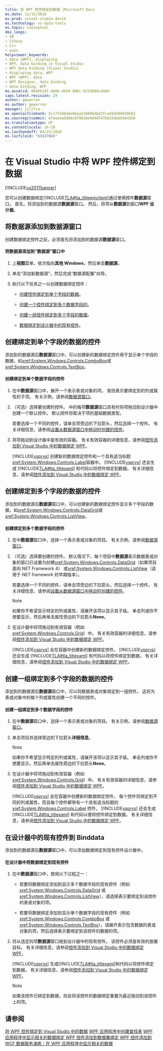 ```yaml
---
title: 将 WPF 控件绑定到数据 |Microsoft Docs
ms.date: 11/15/2016
ms.prod: visual-studio-dev14
ms.technology: vs-data-tools
ms.topic: conceptual
dev_langs:
- VB
- CSharp
- C++
- aspx
helpviewer_keywords:
- data [WPF], displaying
- WPF, data binding in Visual Studio
- WPF data binding [Visual Studio]
- displaying data, WPF
- WPF [WPF], data
- WPF Designer, data binding
- data binding, WPF
ms.assetid: 00dd5147-db0b-4b59-8d6c-8229b09ca9dd
caps.latest.revision: 29
author: gewarren
ms.author: gewarren
manager: jillfra
ms.openlocfilehash: 5c1733d6d4e60aad10896dbd2fcad16406830b83
ms.sourcegitcommit: 47eeeeadd84c879636e9d48747b615de69384356
ms.translationtype: HT
ms.contentlocale: zh-CN
ms.lasthandoff: 04/23/2019
ms.locfileid: "63437045"
---
```

# <a name="bind-wpf-controls-to-data-in-visual-studio"></a>在 Visual Studio 中将 WPF 控件绑定到数据
[!INCLUDE[vs2017banner](../includes/vs2017banner.md)]

您可以创建数据绑定[!INCLUDE[TLA#tla_titlewinclient](../includes/tlasharptla-titlewinclient-md.md)]通过使用控件**数据源**窗口。 首先，将添加到的数据源**数据源**窗口。 然后，将项从**数据源**到窗口**WPF 设计器**。

## <a name="adding"></a> 将数据源添加到数据源窗口
 创建数据绑定控件之前，必须首先将添加到的数据源**数据源**窗口。

#### <a name="to-add-a-data-source-to-the-data-sources-window"></a>将数据源添加到“数据源”窗口中

1. 上**视图**菜单，依次指向**其他 Windows**，然后单击**数据源**。

2. 单击“添加新数据源”，然后完成“数据源配置”向导。

3. 执行以下任务之一以创建数据绑定控件：

    - [创建控件绑定到单个字段的数据](#simple)。

    - [创建一个控件绑定到多个数据字段的](#complex)。

    - [创建一组控件绑定到多个字段的数据](#details)。

    - [数据绑定到设计器中的现有控件](#existing)。

## <a name="simple"></a> 创建绑定到单个字段的数据的控件
 添加到的数据源后**数据源**窗口中，可以创建新的数据绑定控件用于显示单个字段的数据，如<xref:System.Windows.Controls.ComboBox>或<xref:System.Windows.Controls.TextBox>。

#### <a name="to-create-a-control-that-is-bound-to-a-single-field-of-data"></a>创建绑定到单个数据字段的控件

1. 在中**数据源**窗口中，展开一个表示表或对象的项。 查找表示要绑定到的列或属性的子项。 有关示例，请参阅[数据源窗口](http://msdn.microsoft.com/library/0d20f699-cc95-45b3-8ecb-c7edf1f67992)。

2. （可选）选择要创建的控件。 中的每项**数据源**窗口具有时将项拖动到设计器中创建一个默认控件。 默认控件将取决于项的基础数据类型。

     若要选择一个不同的控件，请单击项旁边的下拉箭头，然后选择一个控件。 有关详细信息，请参阅[设置从数据源窗口中拖动时创建的控件](../data-tools/set-the-control-to-be-created-when-dragging-from-the-data-sources-window.md)。

3. 将项拖动到设计器中是有效的容器。 有关有效容器的详细信息，请参阅[控件添加到 Visual Studio 中的数据绑定 WPF](../data-tools/bind-wpf-controls-to-data-in-visual-studio1.md)。

     [!INCLUDE[vsprvs](../includes/vsprvs-md.md)] 创建新的数据绑定控件和一个具有适当标题<xref:System.Windows.Controls.Label>容器中。 [!INCLUDE[vsprvs](../includes/vsprvs-md.md)] 还会生成 [!INCLUDE[TLA#tla_titlexaml](../includes/tlasharptla-titlexaml-md.md)] 和代码以将控件绑定到数据。 有关详细信息，请参阅[控件添加到 Visual Studio 中的数据绑定 WPF](../data-tools/bind-wpf-controls-to-data-in-visual-studio1.md)。

## <a name="complex"></a> 创建绑定到多个字段的数据的控件
 添加到的数据源后**数据源**窗口中，可以创建新的数据绑定控件显示多个字段的数据，如<xref:System.Windows.Controls.DataGrid>或<xref:System.Windows.Controls.ListView>。

#### <a name="to-create-a-control-that-is-bound-to-multiple-fields-of-data"></a>创建绑定到多个数据字段的控件

1. 在中**数据源**窗口中，选择一个表示表或对象的项目。 有关示例，请参阅[数据源窗口](http://msdn.microsoft.com/library/0d20f699-cc95-45b3-8ecb-c7edf1f67992)。

2. （可选）选择要创建的控件。 默认情况下，每个项目中**数据源**表示数据表或对象的窗口已设置为创建<xref:System.Windows.Controls.DataGrid>（如果项目面向.NET Framework 4） 或<xref:System.Windows.Controls.ListView>（适用于.NET framework 的早期版本）。

     若要选择一个不同的控件，请单击项旁边的下拉箭头，然后选择一个控件。 有关详细信息，请参阅[设置从数据源窗口中拖动时创建的控件](../data-tools/set-the-control-to-be-created-when-dragging-from-the-data-sources-window.md)。

    > [!NOTE]
    > 如果你不希望显示特定的列或属性，请展开该项以显示其子级。 单击列或你不想要显示，然后再单击属性旁边的下拉箭头**None**。

3. 在设计器中将项拖动到有效容器（例如 <xref:System.Windows.Controls.Grid>）中。 有关有效容器的详细信息，请参阅[控件添加到 Visual Studio 中的数据绑定 WPF](../data-tools/bind-wpf-controls-to-data-in-visual-studio1.md)。

     [!INCLUDE[vsprvs](../includes/vsprvs-md.md)] 会在容器中创建新的数据绑定控件。 [!INCLUDE[vsprvs](../includes/vsprvs-md.md)] 还会生成 [!INCLUDE[TLA#tla_titlexaml](../includes/tlasharptla-titlexaml-md.md)] 和代码以将控件绑定到数据。 有关详细信息，请参阅[控件添加到 Visual Studio 中的数据绑定 WPF](../data-tools/bind-wpf-controls-to-data-in-visual-studio1.md)。

## <a name="details"></a> 创建一组绑定到多个字段的数据的控件
 添加到的数据源后**数据源**窗口中，可以将数据表或对象绑定到一组控件。 这将为表或对象中的每个列或属性创建一个不同的控件。

#### <a name="to-create-a-set-of-controls-that-are-bound-to-multiple-fields-of-data"></a>创建一组绑定到多个数据字段的控件

1. 在中**数据源**窗口中，选择一个表示表或对象的项目。 有关示例，请参阅[数据源窗口](http://msdn.microsoft.com/library/0d20f699-cc95-45b3-8ecb-c7edf1f67992)。

2. 单击项目并选择旁边的下拉箭头**详细信息**。

    > [!NOTE]
    > 如果你不希望显示特定的列或属性，请展开该项以显示其子级。 单击列或你不想要显示，然后再单击属性旁边的下拉箭头**None**。

3. 在设计器中将项拖动到有效容器（例如 <xref:System.Windows.Controls.Grid>）中。 有关有效容器的详细信息，请参阅[控件添加到 Visual Studio 中的数据绑定 WPF](../data-tools/bind-wpf-controls-to-data-in-visual-studio1.md)。

     [!INCLUDE[vsprvs](../includes/vsprvs-md.md)] 会在容器中创建新的数据绑定控件。 每个控件将绑定到不同的列或属性，而且每个控件都带有一个具有适当标题的 <xref:System.Windows.Controls.Label> 控件。 [!INCLUDE[vsprvs](../includes/vsprvs-md.md)] 还会生成 [!INCLUDE[TLA#tla_titlexaml](../includes/tlasharptla-titlexaml-md.md)] 和代码以便将控件绑定到数据。 有关详细信息，请参阅[控件添加到 Visual Studio 中的数据绑定 WPF](../data-tools/bind-wpf-controls-to-data-in-visual-studio1.md)。

## <a name="existing"></a> 在设计器中的现有控件到 Binddata
 添加到的数据源后**数据源**窗口中，可以添加数据绑定到现有控件设计器中。

#### <a name="to-bind-data-to-an-existing-control-in-the-designer"></a>在设计器中将数据绑定到现有控件

1. 在中**数据源**窗口中，使用以下过程之一：

    - 若要将数据绑定添加到显示多个数据字段的现有控件（例如 <xref:System.Windows.Controls.DataGrid> 或 <xref:System.Windows.Controls.ListView>），请选择表示要绑定到该控件的表或对象的项。

    - 若要将数据绑定添加到显示单个数据字段的现有控件（例如 <xref:System.Windows.Controls.ComboBox> 或 <xref:System.Windows.Controls.TextBox>），请展开表示包含数据的表或对象的项，然后选择表示要绑定到该控件的数据的项。

2. 将从选定的项**数据源**窗口拖到设计器中的现有控件。 该控件必须是有效的放置目标。 有关详细信息，请参阅[控件添加到 Visual Studio 中的数据绑定 WPF](../data-tools/bind-wpf-controls-to-data-in-visual-studio1.md)。

     [!INCLUDE[vsprvs](../includes/vsprvs-md.md)] 生成[!INCLUDE[TLA#tla_titlexaml](../includes/tlasharptla-titlexaml-md.md)]和代码以将控件绑定到数据。 有关详细信息，请参阅[控件添加到 Visual Studio 中的数据绑定 WPF](../data-tools/bind-wpf-controls-to-data-in-visual-studio1.md)。

    > [!NOTE]
    > 如果该控件已绑定到数据，则会将该控件的数据绑定重置为最近拖动到该控件上的项。

## <a name="see-also"></a>请参阅
 [将 WPF 控件绑定到 Visual Studio 中的数据](../data-tools/bind-wpf-controls-to-data-in-visual-studio1.md) [WPF 应用程序中创建查找表](../data-tools/create-lookup-tables-in-wpf-applications.md) [WPF 应用程序中显示相关的数据](../data-tools/display-related-data-in-wpf-applications.md)[绑定 WPF 控件添加到数据集](../data-tools/bind-wpf-controls-to-a-dataset.md)[绑定 WPF 控件添加到 WCF 数据服务](../data-tools/bind-wpf-controls-to-a-wcf-data-service.md)[演练：在 WPF 应用程序中显示相关的数据](../data-tools/walkthrough-displaying-related-data-in-a-wpf-application.md)
